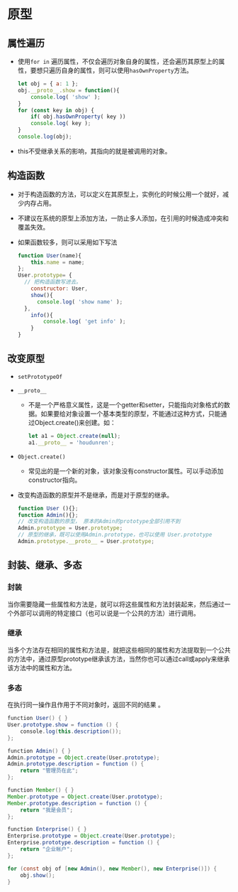 # 原型

## 属性遍历

+ 使用`for in` 遍历属性，不仅会遍历对象自身的属性，还会遍历其原型上的属性，要想只遍历自身的属性，则可以使用`hasOwnProperty`方法。

  ```javascript
  let obj = { a: 1 };
  obj.__proto__.show = function(){
      console.log( 'show' );
  }
  for (const key in obj) {
      if( obj.hasOwnProperty( key ))
      console.log( key );
  }
  console.log(obj);
  ```

+ this不受继承关系的影响，其指向的就是被调用的对象。

## 构造函数

+ 对于构造函数的方法，可以定义在其原型上，实例化的时候公用一个就好，减少内存占用。

+ 不建议在系统的原型上添加方法，一防止多人添加，在引用的时候造成冲突和覆盖失效。

+ 如果函数较多，则可以采用如下写法

  ```javascript
  function User(name){
      this.name = name;
  };
  User.prototype= {
    // 把构造函数写进去。  
      constructor: User,
      show(){
      	console.log( 'show name' );
  	},
      info(){
          console.log( 'get info' );
      }
  }
  ```

## 改变原型

+ `setPrototypeOf`

+ `__proto__`

  + 不是一个严格意义属性，这是一个getter和setter，只能指向对象格式的数据。如果要给对象设置一个基本类型的原型，不能通过这种方式，只能通过Object.create()来创建。如： 

    ```javascript
    let a1 = Object.create(null);
    a1.__proto__ = 'houdunren';
    ```

+ `Object.create()`

  + 常见出的是一个新的对象，该对象没有constructor属性。可以手动添加constructor指向。

+ 改变构造函数的原型并不是继承，而是对于原型的继承。

  ```javascript
  function User (){};
  function Admin(){};
  // 改变构造函数的原型， 原本的Admin的prototype全部引用不到
  Admin.prototype = User.prototype;
  // 原型的继承，既可以使用Admin.prototype，也可以使用 User.prototype
  Admin.prototype.__proto__ = User.prototype;
  ```

## 封装、继承、多态

### 封装

当你需要隐藏一些属性和方法是，就可以将这些属性和方法封装起来，然后通过一个外部可以调用的特定接口（也可以说是一个公共的方法）进行调用。

### 继承

当多个方法存在相同的属性和方法是，就把这些相同的属性和方法提取到一个公共的方法中，通过原型prototype继承该方法，当然你也可以通过call或apply来继承该方法中的属性和方法。

### 多态

在执行同一操作且作用于不同对象时，返回不同的结果 。

````java
function User() { }
User.prototype.show = function () {
    console.log(this.description());
};

function Admin() { }
Admin.prototype = Object.create(User.prototype);
Admin.prototype.description = function () {
    return "管理员在此";
};

function Member() { }
Member.prototype = Object.create(User.prototype);
Member.prototype.description = function () {
    return "我是会员";
};

function Enterprise() { }
Enterprise.prototype = Object.create(User.prototype);
Enterprise.prototype.description = function () {
    return "企业帐户";
};

for (const obj of [new Admin(), new Member(), new Enterprise()]) {
    obj.show();
}
````



